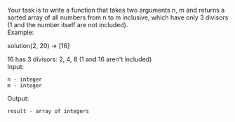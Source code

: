 Your task is to write a function that takes two arguments n, m and returns a sorted array of all numbers from n to m inclusive, which have only 3 divisors (1 and the number itself are not included).<br>
Example:<br>

solution(2, 20) -> [16]<br>

16 has 3 divisors: 2, 4, 8 (1 and 16 aren't included)<br>
Input:

    n - integer
    m - integer

Output:

    result - array of integers
